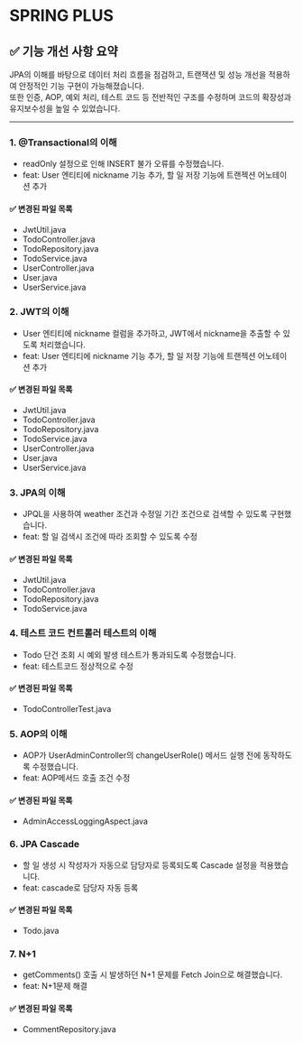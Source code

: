 # SPRING PLUS

## ✅ 기능 개선 사항 요약

JPA의 이해를 바탕으로 데이터 처리 흐름을 점검하고, 트랜잭션 및 성능 개선을 적용하여 안정적인 기능 구현이 가능해졌습니다.  
또한 인증, AOP, 예외 처리, 테스트 코드 등 전반적인 구조를 수정하며 코드의 확장성과 유지보수성을 높일 수 있었습니다.

---
### 1. @Transactional의 이해

- readOnly 설정으로 인해 INSERT 불가 오류를 수정했습니다.
- feat: User 엔티티에 nickname 기능 추가, 할 일 저장 기능에 트랜젝션 어노테이션 추가

#### ✅ 변경된 파일 목록
- JwtUtil.java
- TodoController.java
- TodoRepository.java
- TodoService.java
- UserController.java
- User.java
- UserService.java

### 2. JWT의 이해

- User 엔티티에 nickname 컬럼을 추가하고, JWT에서 nickname을 추출할 수 있도록 처리했습니다.
- feat: User 엔티티에 nickname 기능 추가, 할 일 저장 기능에 트랜젝션 어노테이션 추가

#### ✅ 변경된 파일 목록
- JwtUtil.java
- TodoController.java
- TodoRepository.java
- TodoService.java
- UserController.java
- User.java
- UserService.java

### 3. JPA의 이해

- JPQL을 사용하여 weather 조건과 수정일 기간 조건으로 검색할 수 있도록 구현했습니다.
- feat: 할 일 검색시 조건에 따라 조회할 수 있도록 수정

#### ✅ 변경된 파일 목록
- JwtUtil.java
- TodoController.java
- TodoRepository.java
- TodoService.java

### 4. 테스트 코드 컨트롤러 테스트의 이해

- Todo 단건 조회 시 예외 발생 테스트가 통과되도록 수정했습니다.
- feat: 테스트코드 정상적으로 수정

#### ✅ 변경된 파일 목록
- TodoControllerTest.java

### 5. AOP의 이해

- AOP가 UserAdminController의 changeUserRole() 메서드 실행 전에 동작하도록 수정했습니다.
- feat: AOP메서드 호출 조건 수정
  
#### ✅ 변경된 파일 목록
- AdminAccessLoggingAspect.java
  
### 6. JPA Cascade
- 할 일 생성 시 작성자가 자동으로 담당자로 등록되도록 Cascade 설정을 적용했습니다.
- feat: cascade로 담당자 자동 등록
  
#### ✅ 변경된 파일 목록
- Todo.java


### 7. N+1
- getComments() 호출 시 발생하던 N+1 문제를 Fetch Join으로 해결했습니다.
- feat: N+1문제 해결
  
#### ✅ 변경된 파일 목록
- CommentRepository.java
   
